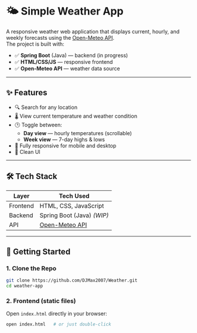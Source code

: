 # 🌤️ Simple Weather App

A responsive weather web application that displays current, hourly, and weekly forecasts using the [Open-Meteo API](https://open-meteo.com/).  
The project is built with:

- ✅ **Spring Boot** (Java) — backend (in progress)
- ✅ **HTML/CSS/JS** — responsive frontend
- ✅ **Open-Meteo API** — weather data source

---
<!--
## 📸 Preview

![screenshot or GIF here – optional]

---
-->
## ✨ Features

- 🔍 Search for any location
- 🌡️ View current temperature and weather condition
- 🕒 Toggle between:
  - **Day view** — hourly temperatures (scrollable)
  - **Week view** — 7-day highs & lows
- 📱 Fully responsive for mobile and desktop
- 🎨 Clean UI

---

## 🛠️ Tech Stack

| Layer     | Tech Used          |
|-----------|--------------------|
| Frontend  | HTML, CSS, JavaScript |
| Backend   | Spring Boot (Java) *(WIP)* |
| API       | [Open-Meteo API](https://open-meteo.com/) |

---

## 🚀 Getting Started

### 1. Clone the Repo
```bash
git clone https://github.com/DJMax2007/Weather.git
cd weather-app
````

### 2. Frontend (static files)

Open `index.html` directly in your browser:

```bash
open index.html   # or just double-click
```
